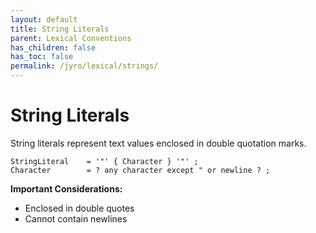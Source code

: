 ```yaml
---
layout: default
title: String Literals
parent: Lexical Conventions
has_children: false
has_toc: false
permalink: /jyro/lexical/strings/
---
```


# String Literals

String literals represent text values enclosed in double quotation marks.

```
StringLiteral    = '"' { Character } '"' ;
Character        = ? any character except " or newline ? ;
```

**Important Considerations:**
- Enclosed in double quotes
- Cannot contain newlines
